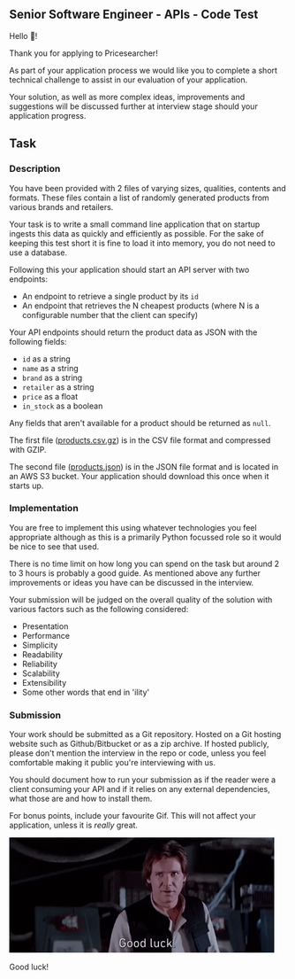 ## Senior Software Engineer - APIs - Code Test

Hello 👋!

Thank you for applying to Pricesearcher!

As part of your application process we would like you to complete a short
technical challenge to assist in our evaluation of your application.

Your solution, as well as more complex ideas, improvements
and suggestions will be discussed further at interview stage should your
application progress.

## Task

### Description

You have been provided with 2 files of varying sizes, qualities, contents and
formats. These files contain a list of randomly generated products from various
brands and retailers.

Your task is to write a small command line application that on startup ingests this
data as quickly and efficiently as possible. For the sake of keeping this test short
it is fine to load it into memory, you do not need to use a database.

Following this your application should start an API server with two endpoints:

- An endpoint to retrieve a single product by its `id`
- An endpoint that retrieves the N cheapest products (where N is a configurable number that the client can specify)

Your API endpoints should return the product data as JSON with the
following fields:

- `id` as a string
- `name` as a string
- `brand` as a string
- `retailer` as a string
- `price` as a float
- `in_stock` as a boolean

Any fields that aren't available for a product should be returned as `null`.

The first file ([products.csv.gz](products.csv.gz)) is in the CSV file format and
compressed with GZIP.

The second file ([products.json](https://s3-eu-west-1.amazonaws.com/pricesearcher-code-tests/python-software-developer/products.json))
is in the JSON file format and is located in an AWS S3 bucket. Your application
should download this once when it starts up.

### Implementation

You are free to implement this using whatever technologies you feel appropriate
although as this is a primarily Python focussed role so it would be nice to see
that used.

There is no time limit on how long you can spend on the task but around 2 to 3
hours is probably a good guide. As mentioned above any further improvements or
ideas you have can be discussed in the interview.

Your submission will be judged on the overall quality of the solution with
various factors such as the following considered:

- Presentation
- Performance
- Simplicity
- Readability
- Reliability
- Scalability
- Extensibility
- Some other words that end in 'ility'

### Submission

Your work should be submitted as a Git repository. Hosted on a Git hosting website
such as Github/Bitbucket or as a zip archive. If hosted publicly, please don't
mention the interview in the repo or code, unless you feel comfortable making it
public you're interviewing with us.

You should document how to run your submission as if the reader were a client
consuming your API and if it relies on any external dependencies, what those
are and how to install them.

For bonus points, include your favourite Gif. This will not affect your
application, unless it is _really_ great.

![good luck](good_luck.gif)

Good luck!
